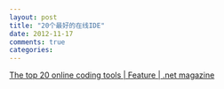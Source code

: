```yaml
---
layout: post
title: "20个最好的在线IDE"
date: 2012-11-17
comments: true
categories: 
---
```

<a href="http://www.netmagazine.com/features/top-20-online-coding-tools">The top 20 online coding tools | Feature | .net magazine</a><br /><blockquote></blockquote>